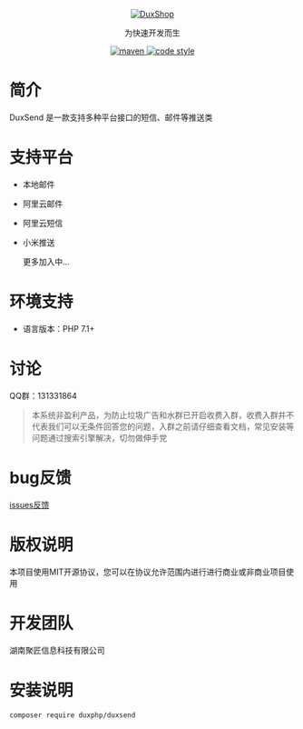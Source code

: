 
<p align="center">
  <a href="https://github.com/duxphp/duxfiles">
   <img alt="DuxShop" src="https://github.com/duxphp/duxphp/raw/master/docs/logo.png?raw=true">
  </a>
</p>

<p align="center">
  为快速开发而生
</p>

<p align="center">
  <a href="https://github.com/duxphp/duxfiles">
    <img alt="maven" src="https://img.shields.io/badge/DuxSend-v1-blue.svg">
  </a>

  <a href="http://zlib.net/zlib_license.html">
    <img alt="code style" src="https://img.shields.io/badge/zlib-licenses-brightgreen.svg">
  </a>
</p>

# 简介

DuxSend 是一款支持多种平台接口的短信、邮件等推送类

# 支持平台

- 本地邮件
- 阿里云邮件
- 阿里云短信
- 小米推送

  更多加入中...

# 环境支持

- 语言版本：PHP 7.1+

# 讨论

QQ群：131331864

> 本系统非盈利产品，为防止垃圾广告和水群已开启收费入群，收费入群并不代表我们可以无条件回答您的问题，入群之前请仔细查看文档，常见安装等问题通过搜索引擎解决，切勿做伸手党

# bug反馈

[issues反馈](https://github.com/duxphp/duxfiles/issues)
    
# 版权说明

本项目使用MIT开源协议，您可以在协议允许范围内进行进行商业或非商业项目使用

# 开发团队

湖南聚匠信息科技有限公司


# 安装说明

   ```
   composer require duxphp/duxsend
   ```
   